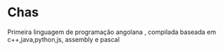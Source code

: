 # Chas
Primeira linguagem de programação angolana , compilada baseada em c++,java,python,js, assembly e pascal

